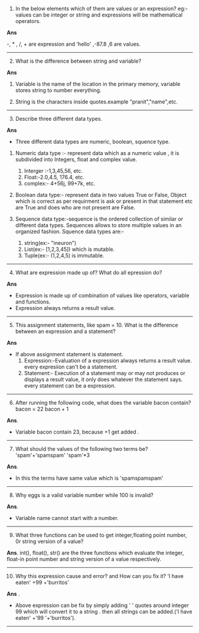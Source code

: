 1. In the below elements which of them are values or an expression? eg:- values can be integer or string and expressions will be mathematical operators.

__Ans__ 

 -, * , /, + are expression and 'hello' ,-87.8 ,6 are values.
 
---

2. What is the difference between string and variable?

__Ans__

1. Variable is the name of the location in the primary memory, variable stores string to number everything.
    
2. String is the characters inside quotes.example "pranit","name",etc.
---

3. Describe three different data types.

__Ans__
- Three different data types are numeric, boolean, squence type.
1. Numeric data type :- represent data which as a numeric value , it is subdivided into Integers, float and complex value.
    1. Interger :-1,3,45,56, etc.
    2. Float:-2.0,4.5, 176.4, etc.
    3. complex:- 4+56j, 99+7k, etc.

2. Boolean data type:- represent data in two values True or False, Object which is correct as per requirment is ask or present      in that statement etc are True and does who are not present are False.

3. Sequence data type:-sequence is the ordered collection of similar or different data types. Sequences allows to store            multiple values in an organized fashion. Squence data types are:-
      1. string(ex:- "ineuron")
      2. List(ex:- [1,2,3,45]) which is mutable.
      3. Tuple(ex:- (1,2,4,5) is immutable.
---

4. What are expression made up of? What do all epression do?

__Ans__
- Expression is made up of combination of values like operators, variable and functions.
- Expression always returns a result value.

---

5. This assignment statements, like spam = 10. What is the difference between an expression and a statement?

__Ans__ 
- If above assignment statement is statement.
    1. Expression:-Evaluation of a expression always returns a result value. every expresiion can't be a statement.
    2. Statement:- Execution of a statement may or may not produces or displays a result value, it only does whatever the              statement    says. every statement can be a expression.
---

6. After running the following code, what does the variable bacon contain? bacon = 22  bacon + 1

__Ans__.
 - Variable bacon contain 23, because +1 get added .
---

7. What should the values of the following two terms be? 'spam'+'spamspam' 'spam'*3

__Ans__. 
- In this the terms have same value which is 'spamspamspam'
---


8. Why eggs is a valid variable number while 100 is invalid?

__Ans__. 
- Variable name cannot start with a number.

---


9. What three functions can be used to get integer,floating point number, 0r string version  of a value?

__Ans__.
int(), float(), str() are the three functions which evaluate the integer, float-in point number and string version of a value respectively.

---

10. Why this expression cause and error? and How can you fix it?
'I have eaten' +99 +'burritos'

__Ans__ .
- Above expression can be fix by simply adding ' ' quotes around integer 99 which will convert it to a string . then all strings can be added.('I have eaten' +'99 '+'burritos').

---


```python

```
